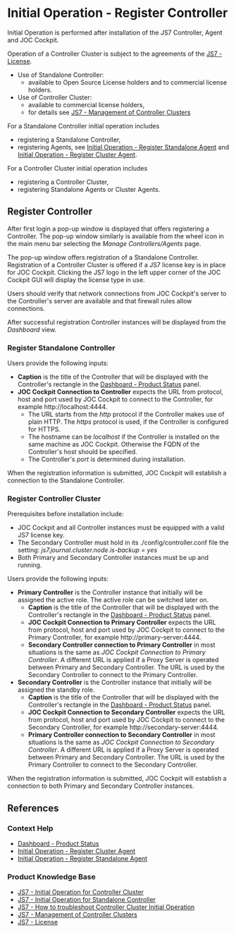 # Initial Operation - Register Controller

Initial Operation is performed after installation of the JS7 Controller, Agent and JOC Cockpit.

Operation of a Controller Cluster is subject to the agreements of the [JS7 - License](https://kb.sos-berlin.com/display/JS7/JS7+-+License).

- Use of Standalone Controller:
  - available to Open Source License holders and to commercial license holders.
- Use of Controller Cluster:
  - available to commercial license holders,
  - for details see [JS7 - Management of Controller Clusters](https://kb.sos-berlin.com/display/JS7/JS7+-+Management+of+Controller+Clusters)

For a Standalone Controller initial operation includes

- registering a Standalone Controller,
- registering Agents, see [Initial Operation - Register Standalone Agent](/initial-operation-register-agent-standalone) and [Initial Operation - Register Cluster Agent](/initial-operation-register-agent-cluster).

For a Controller Cluster initial operation includes

- registering a Controller Cluster,
- registering Standalone Agents or Cluster Agents.

## Register Controller

After first login a pop-up window is displayed that offers registering a Controller. The pop-up window similarly is available from the wheel icon in the main menu bar selecting the *Manage Controllers/Agents* page.

The pop-up window offers registration of a Standalone Controller. Registration of a Controller Cluster is offered if a JS7 license key is in place for JOC Cockpit. Clicking the JS7 logo in the left upper corner of the JOC Cockpit GUI will display the license type in use.

Users should verify that network connections from JOC Cockpit's server to the Controller's server are available and that firewall rules allow connections.

After successful registration Controller instances will be displayed from the *Dashboard* view.

### Register Standalone Controller

Users provide the following inputs:

- **Caption** is the title of the Controller that will be displayed with the Controller's rectangle in the [Dashboard - Product Status](/dashboard-product-status) panel.
- **JOC Cockpit Connection to Controller** expects the URL from protocol, host and port used by JOC Cockpit to connect to the Controller, for example http://localhost:4444.
  - The URL starts from the *http* protocol if the Controller makes use of plain HTTP. The *https* protocol is used, if the Controller is configured for HTTPS.
  - The hostname can be *localhost* if the Controller is installed on the same machine as JOC Cockpit. Otherwise the FQDN of the Controller's host should be specified.
  - The Controller's *port* is determined during installation. 

When the registration information is submitted, JOC Cockpit will establish a connection to the Standalone Controller.

### Register Controller Cluster

Prerequisites before installation include:

- JOC Cockpit and all Controller instances must be equipped with a valid JS7 license key.
- The Secondary Controller must hold in its ./config/controller.conf file the setting: *js7.journal.cluster.node.is-backup = yes*
- Both Primary and Secondary Controller instances must be up and running.

Users provide the following inputs:

- **Primary Controller** is the Controller instance that initially will be assigned the active role. The active role can be switched later on.
  - **Caption** is the title of the Controller that will be displayed with the Controller's rectangle in the [Dashboard - Product Status](/dashboard-product-status) panel.
  - **JOC Cockpit Connection to Primary Controller** expects the URL from protocol, host and port used by JOC Cockpit to connect to the Primary Controller, for example http://primary-server:4444.
  - **Secondary Controller connection to Primary Controller** in most situations is the same as *JOC Cockpit Connection to Primary Controller*. A different URL is applied if a Proxy Server is operated between Primary and Secondary Controller. The URL is used by the Secondary Controller to connect to the Primary Controller.
- **Secondary Controller** is the Controller instance that initially will be assigned the standby role.
  - **Caption** is the title of the Controller that will be displayed with the Controller's rectangle in the [Dashboard - Product Status](/dashboard-product-status) panel.
  - **JOC Cockpit Connection to Secondary Controller** expects the URL from protocol, host and port used by JOC Cockpit to connect to the Secondary Controller, for example http://secondary-server:4444.
  - **Primary Controller connection to Secondary Controller** in most situations is the same as *JOC Cockpit Connection to Secondary Controller*. A different URL is applied if a Proxy Server is operated between Primary and Secondary Controller. The URL is used by the Primary Controller to connect to the Secondary Controller.

When the registration information is submitted, JOC Cockpit will establish a connection to both Primary and Secondary Controller instances.

## References

### Context Help

- [Dashboard - Product Status](/dashboard-product-status)
- [Initial Operation - Register Cluster Agent](/initial-operation-register-agent-cluster)
- [Initial Operation - Register Standalone Agent](/initial-operation-register-agent-standalone)

### Product Knowledge Base

- [JS7 - Initial Operation for Controller Cluster](https://kb.sos-berlin.com/display/JS7/JS7+-+Initial+Operation+for+Controller+Cluster)
- [JS7 - Initial Operation for Standalone Controller](https://kb.sos-berlin.com/display/JS7/JS7+-+Initial+Operation+for+Standalone+Controller)
- [JS7 - How to troubleshoot Controller Cluster Initial Operation](https://kb.sos-berlin.com/display/JS7/JS7+-+How+to+troubleshoot+Controller+Cluster+Initial+Operation)
- [JS7 - Management of Controller Clusters](https://kb.sos-berlin.com/display/JS7/JS7+-+Management+of+Controller+Clusters)
- [JS7 - License](https://kb.sos-berlin.com/display/JS7/JS7+-+License)
